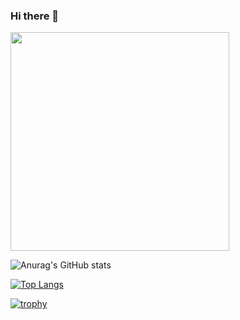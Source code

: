 ### Hi there 👋

<a href = "https://api.gitofolio.com/portfolio/2298/2302"><img src = "https://api.gitofolio.com/portfoliocard/svg/2302?color=white" style="width:350px; height:auto; "/></a>

  ![Anurag's GitHub stats](https://github-readme-stats.vercel.app/api?username=kjy222&show_icons=true)

[![Top Langs](https://github-readme-stats.vercel.app/api/top-langs/?username=kjy222&layout=compact)](https://github.com/anuraghazra/github-readme-stats)

[![trophy](https://github-profile-trophy.vercel.app/?username=kjy222)](https://github.com/ryo-ma/github-profile-trophy)


<!--
[![Solved.ac Profile](http://mazassumnida.wtf/api/generate_badge?boj=developerz)](https://solved.ac/developerz)
<img align='right' src="http://mazassumnida.wtf/api/v2/generate_badge?boj=developerz">
[![Hits](https://hits.seeyoufarm.com/api/count/incr/badge.svg?url=https%3A%2F%2Fgithub.com%2Fkjy222&count_bg=%23B47EC8&title_bg=%23555555&icon=&icon_color=%23E7E7E7&title=hits&edge_flat=false)](https://hits.seeyoufarm.com)
[![CodeForces Profile](https://cf.leed.at?id=kjy222)](https://codeforces.com/profile/kjy222)

-->

<!--
**kjy222/kjy222** is a ✨ _special_ ✨ repository because its `README.md` (this file) appears on your GitHub profile.

Here are some ideas to get you started:

- 🔭 I’m currently working on ...
- 🌱 I’m currently learning ...
- 👯 I’m looking to collaborate on ...
- 🤔 I’m looking for help with ...
- 💬 Ask me about ...
- 📫 How to reach me: ...
- 😄 Pronouns: ...
- ⚡ Fun fact: ...
-->
